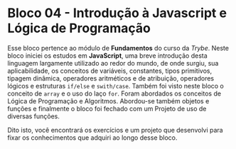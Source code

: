 # Bloco 04 - Introdução à Javascript e Lógica de Programação

Esse bloco pertence ao módulo de **Fundamentos** do curso da *Trybe*. Neste bloco iniciei os estudos em **JavaScript**, uma breve introdução desta linguagem largamente utilizado ao redor do mundo, de onde surgiu, sua aplicabilidade, os conceitos de variáveis, constantes, tipos primitivos, tipagem dinâmica, operadores aritméticos e de atribuição, operadores lógicos e estruturas `if/else` e `swith/case`. Também foi visto neste bloco o conceito de `array` e o uso do laço `for`. Foram abordados os conceitos de Lógica de Programação e Algoritmos. Abordou-se também objetos e funções e finalmente o bloco foi fechado com um Projeto de uso de diversas funções.

Dito isto, você encontrará os exercícios e um projeto que desenvolvi para fixar os conhecimentos que adquiri ao longo desse bloco.
